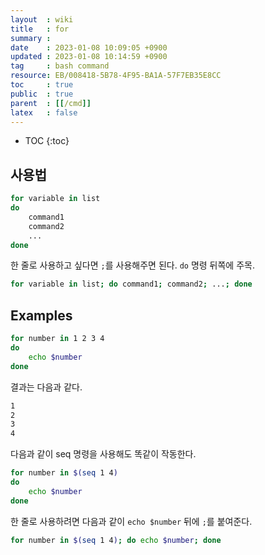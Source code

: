 ```yaml
---
layout  : wiki
title   : for
summary : 
date    : 2023-01-08 10:09:05 +0900
updated : 2023-01-08 10:14:59 +0900
tag     : bash command
resource: EB/008418-5B78-4F95-BA1A-57F7EB35E8CC
toc     : true
public  : true
parent  : [[/cmd]]
latex   : false
---
```

* TOC
{:toc}

## 사용법

```sh
for variable in list
do
    command1
    command2
    ...
done
```

한 줄로 사용하고 싶다면 `;`를 사용해주면 된다. `do` 명령 뒤쪽에 주목.

```sh
for variable in list; do command1; command2; ...; done
```

## Examples

```sh
for number in 1 2 3 4
do
    echo $number
done
```

결과는 다음과 같다.

```sh
1
2
3
4
```

다음과 같이 seq 명령을 사용해도 똑같이 작동한다.

```sh
for number in $(seq 1 4)
do
    echo $number
done
```

한 줄로 사용하려면 다음과 같이 `echo $number` 뒤에 `;`를 붙여준다.

```sh
for number in $(seq 1 4); do echo $number; done
```


